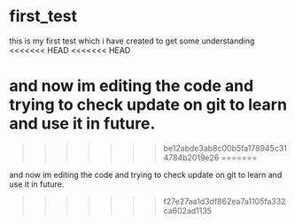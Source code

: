 # first_test
this is my first test which i have created to get some understanding
<<<<<<< HEAD
<<<<<<< HEAD

and now im editing the code and trying to check update on git to learn and use it in future.
=======
>>>>>>> be12abde3ab8c00b5fa178945c314784b2019e26
=======

and now im editing the code and trying to check update on git to learn and use it in future.
>>>>>>> f27e27aa1d3df862ea7a1105fa332ca602ad1135

